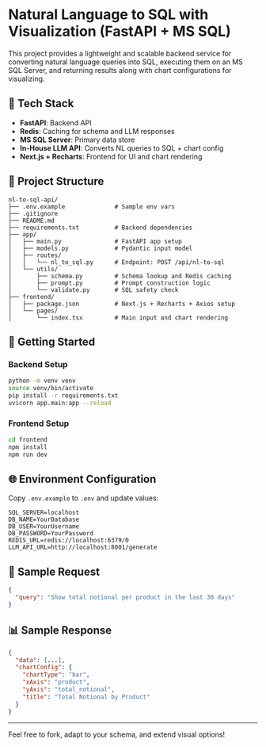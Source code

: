 # Natural Language to SQL with Visualization (FastAPI + MS SQL)

This project provides a lightweight and scalable backend service for converting natural language queries into SQL, executing them on an MS SQL Server, and returning results along with chart configurations for visualizing.

## 🔧 Tech Stack
- **FastAPI**: Backend API
- **Redis**: Caching for schema and LLM responses
- **MS SQL Server**: Primary data store
- **In-House LLM API**: Converts NL queries to SQL + chart config
- **Next.js + Recharts**: Frontend for UI and chart rendering

## 📁 Project Structure
```
nl-to-sql-api/
├── .env.example              # Sample env vars
├── .gitignore
├── README.md
├── requirements.txt          # Backend dependencies
├── app/
│   ├── main.py               # FastAPI app setup
│   ├── models.py             # Pydantic input model
│   ├── routes/
│   │   └── nl_to_sql.py      # Endpoint: POST /api/nl-to-sql
│   └── utils/
│       ├── schema.py         # Schema lookup and Redis caching
│       ├── prompt.py         # Prompt construction logic
│       └── validate.py       # SQL safety check
├── frontend/
│   ├── package.json          # Next.js + Recharts + Axios setup
│   └── pages/
│       └── index.tsx         # Main input and chart rendering
```

## 🚀 Getting Started

### Backend Setup
```bash
python -m venv venv
source venv/bin/activate
pip install -r requirements.txt
uvicorn app.main:app --reload
```

### Frontend Setup
```bash
cd frontend
npm install
npm run dev
```

## 🌐 Environment Configuration
Copy `.env.example` to `.env` and update values:
```
SQL_SERVER=localhost
DB_NAME=YourDatabase
DB_USER=YourUsername
DB_PASSWORD=YourPassword
REDIS_URL=redis://localhost:6379/0
LLM_API_URL=http://localhost:8001/generate
```

## 🧪 Sample Request
```json
{
  "query": "Show total notional per product in the last 30 days"
}
```

## 📊 Sample Response
```json
{
  "data": [...],
  "chartConfig": {
    "chartType": "bar",
    "xAxis": "product",
    "yAxis": "total_notional",
    "title": "Total Notional by Product"
  }
}
```

---
Feel free to fork, adapt to your schema, and extend visual options!
